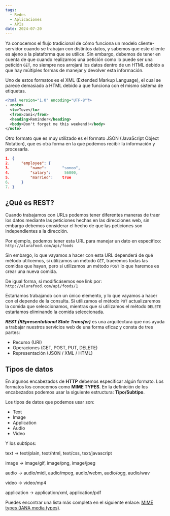 ```yaml
---
tags:
  - Redes
  - Aplicaciones
  - APIs
date: 2024-07-20
---
```


Ya conocemos el flujo tradicional de cómo funciona un modelo cliente-servidor cuando se trabajan con distintos datos, y sabemos que este cliente es ajeno a la plataforma que se utilice. Sin embargo, debemos de tener en cuenta de que cuando realizamos una petición como lo puede ser una petición `GET`, no siempre nos arrojará los datos dentro de un HTML debido a que hay múltiples formas de manejar y devolver esta información. 

Uno de estos formatos es el XML (Extended Markup Language), el cual se parece demasiado a HTML debido a que funciona con el mismo sistema de etiquetas.

```xml
<?xml version="1.0" encoding="UTF-8"?>  
- <note>  
  <to>Tove</to>  
  <from>Jani</from>  
  <heading>Reminder</heading>  
  <body>Don't forget me this weekend!</body>  
</note>
```


Otro formato que es muy utilizado es el formato JSON (JavaScript Object Notation), que es otra forma en la que podemos recibir la información y procesarla.

```json
1. {  
2.     "employee": {  
3.         "name":       "sonoo",   
4.         "salary":      56000,   
5.         "married":    true  
6.     }  
7. }
```

## ¿Qué es REST?

Cuando trabajamos con URLs podemos tener diferentes maneras de traer los datos mediante las peticiones hechas en las direcciones web, sin embargo debemos considerar el hecho de que las peticiones son independientes a la dirección. 

Por ejemplo, podemos tener esta URL para manejar un dato en específico:
`http://alurafood.com/api/foods`

Sin embargo, lo que vayamos a hacer con esta URL dependerá de qué método utilicemos, si utilizamos un método `GET`, traeremos todas las comidas que hayan, pero si utilizamos un método `POST` lo que haremos es crear una nueva comida.

De igual forma, si modificásemos ese link por:
`http://alurafood.com/api/foods/1`

Estaríamos trabajando con un único elemento, y lo que vayamos a hacer con el depende de la consulta. Si utilizamos el método `PUT` actualizaremos la comida que seleccionamos, mientras que si utilizamos el método `DELETE` estaríamos eliminando la comida seleccionada. 

***REST (REpresentational State Transfer)*** es una arquitectura que nos ayuda a trabajar nuestros servicios web de una forma eficaz y consta de tres partes:

- Recurso (URI)
- Operaciones (GET, POST, PUT, DELETE)
- Representación (JSON / XML / HTML)

## Tipos de datos

En algunos encabezados de **HTTP** debemos especificar algún formato. Los formatos los conocemos como **MIME TYPES**. En la definición de los encabezados podemos usar la siguiente estructura: **Tipo/Subtipo**.

Los tipos de datos que podemos usar son:

- Text
- Image
- Application
- Audio
- Video

Y los subtipos:

text -> text/plain, text/html, text/css, text/javascript

image -> image/gif, image/png, image/jpeg

audio -> audio/midi, audio/mpeg, audio/webm, audio/ogg, audio/wav

video -> video/mp4

application -> application/xml, application/pdf

Puedes encontrar una lista más completa en el siguiente enlace: [MIME types (IANA media types)](https://developer.mozilla.org/en-US/docs/Web/HTTP/Basics_of_HTTP/MIME_types).

